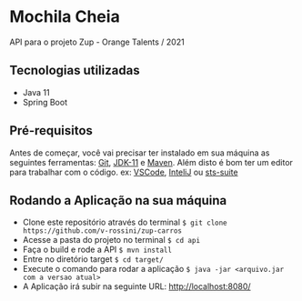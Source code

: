 # Mochila Cheia
 API para o projeto Zup - Orange Talents / 2021 

## Tecnologias utilizadas
- Java 11
- Spring Boot

## Pré-requisitos
Antes de começar, você vai precisar ter instalado em sua máquina as seguintes ferramentas:
[Git](https://git-scm.com), [JDK-11](https://www.oracle.com/br/java/technologies/javase-jdk11-downloads.html) e [Maven](https://maven.apache.org/download.cgi).
Além disto é bom ter um editor para trabalhar com o código. ex: [VSCode](https://code.visualstudio.com/), [InteliJ](https://www.jetbrains.com/pt-br/idea/) ou [sts-suite](https://spring.io/tools)

## Rodando a Aplicação na sua máquina
- Clone este repositório através do terminal ``` $ git clone https://github.com/v-rossini/zup-carros ```
- Acesse a pasta do projeto no terminal ``` $ cd api ```
- Faça o build e rode a API ``` $ mvn install ```
- Entre no diretório target ``` $ cd target/ ```
- Execute o comando para rodar a aplicação ``` $ java -jar <arquivo.jar com a versao atual> ```
- A Aplicação irá subir na seguinte URL:  [http://localhost:8080/](http://localhost:8080/)
